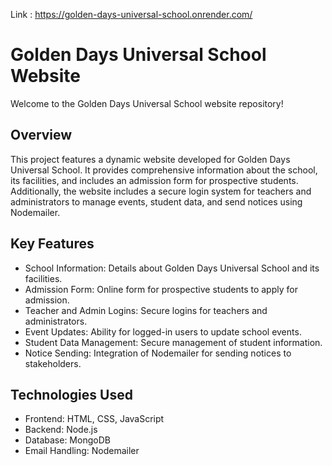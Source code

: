 Link : https://golden-days-universal-school.onrender.com/

# Golden Days Universal School Website

Welcome to the Golden Days Universal School website repository!

## Overview

This project features a dynamic website developed for Golden Days Universal School. It provides comprehensive information about the school, its facilities, and includes an admission form for prospective students. Additionally, the website includes a secure login system for teachers and administrators to manage events, student data, and send notices using Nodemailer.

## Key Features

- School Information: Details about Golden Days Universal School and its facilities.
- Admission Form: Online form for prospective students to apply for admission.
- Teacher and Admin Logins: Secure logins for teachers and administrators.
- Event Updates: Ability for logged-in users to update school events.
- Student Data Management: Secure management of student information.
- Notice Sending: Integration of Nodemailer for sending notices to stakeholders.

## Technologies Used

- Frontend: HTML, CSS, JavaScript
- Backend: Node.js
- Database: MongoDB
- Email Handling: Nodemailer
